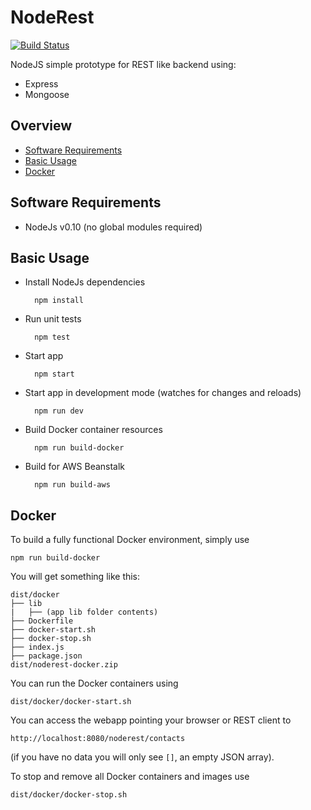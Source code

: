 # NodeRest
[![Build Status](https://travis-ci.org/baldercm/noderest.svg)](https://travis-ci.org/baldercm/noderest)

NodeJS simple prototype for REST like backend using:
+ Express
+ Mongoose

## Overview

* [Software Requirements](#software-requirements)
* [Basic Usage](#basic-usage)
* [Docker](#docker)

## Software Requirements

* NodeJs v0.10 (no global modules required)


## Basic Usage

* Install NodeJs dependencies

        npm install
* Run unit tests

        npm test
* Start app

        npm start
* Start app in development mode (watches for changes and reloads)

        npm run dev
* Build Docker container resources

        npm run build-docker
* Build for AWS Beanstalk

        npm run build-aws


## Docker

To build a fully functional Docker environment, simply use

    npm run build-docker

You will get something like this:

    dist/docker
    ├── lib
    |   ├── (app lib folder contents)
    ├── Dockerfile
    ├── docker-start.sh
    ├── docker-stop.sh
    ├── index.js
    ├── package.json
    dist/noderest-docker.zip

You can run the Docker containers using

    dist/docker/docker-start.sh

You can access the webapp pointing your browser or REST client to

    http://localhost:8080/noderest/contacts
(if you have no data you will only see `[]`, an empty JSON array).

To stop and remove all Docker containers and images use

    dist/docker/docker-stop.sh

